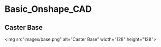# Basic_Onshape_CAD

## Caster Base

<img src"images/base.png" alt="Caster Base" width="128" height="128">

